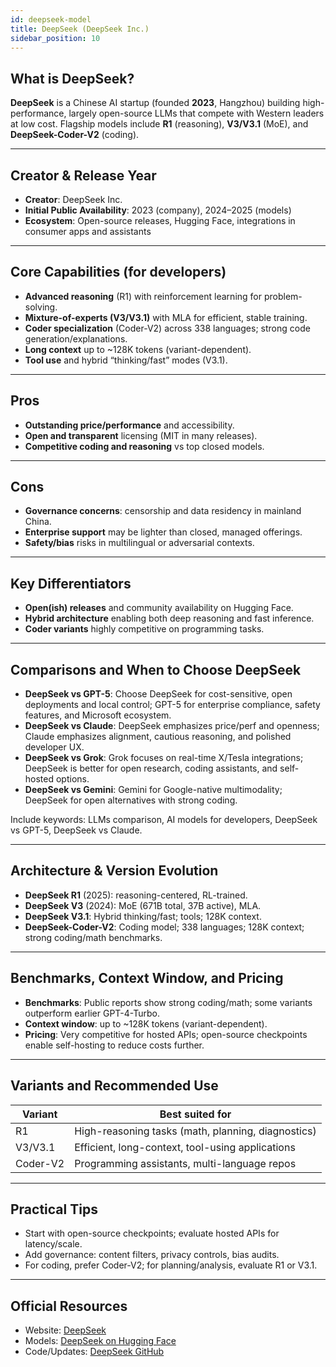 ```yaml
---
id: deepseek-model
title: DeepSeek (DeepSeek Inc.)
sidebar_position: 10
---
```


## What is DeepSeek?

**DeepSeek** is a Chinese AI startup (founded **2023**, Hangzhou) building high-performance, largely open-source LLMs that compete with Western leaders at low cost. Flagship models include **R1** (reasoning), **V3/V3.1** (MoE), and **DeepSeek-Coder-V2** (coding).

---

## Creator & Release Year

- **Creator**: DeepSeek Inc.  
- **Initial Public Availability**: 2023 (company), 2024–2025 (models)  
- **Ecosystem**: Open-source releases, Hugging Face, integrations in consumer apps and assistants

---

## Core Capabilities (for developers)

- **Advanced reasoning** (R1) with reinforcement learning for problem-solving.  
- **Mixture-of-experts (V3/V3.1)** with MLA for efficient, stable training.  
- **Coder specialization** (Coder-V2) across 338 languages; strong code generation/explanations.  
- **Long context** up to ~128K tokens (variant-dependent).  
- **Tool use** and hybrid “thinking/fast” modes (V3.1).

---

## Pros

- **Outstanding price/performance** and accessibility.  
- **Open and transparent** licensing (MIT in many releases).  
- **Competitive coding and reasoning** vs top closed models.

---

## Cons

- **Governance concerns**: censorship and data residency in mainland China.  
- **Enterprise support** may be lighter than closed, managed offerings.  
- **Safety/bias** risks in multilingual or adversarial contexts.

---

## Key Differentiators

- **Open(ish) releases** and community availability on Hugging Face.  
- **Hybrid architecture** enabling both deep reasoning and fast inference.  
- **Coder variants** highly competitive on programming tasks.

---

## Comparisons and When to Choose DeepSeek

- **DeepSeek vs GPT-5**: Choose DeepSeek for cost-sensitive, open deployments and local control; GPT-5 for enterprise compliance, safety features, and Microsoft ecosystem.  
- **DeepSeek vs Claude**: DeepSeek emphasizes price/perf and openness; Claude emphasizes alignment, cautious reasoning, and polished developer UX.  
- **DeepSeek vs Grok**: Grok focuses on real-time X/Tesla integrations; DeepSeek is better for open research, coding assistants, and self-hosted options.  
- **DeepSeek vs Gemini**: Gemini for Google-native multimodality; DeepSeek for open alternatives with strong coding.

Include keywords: LLMs comparison, AI models for developers, DeepSeek vs GPT-5, DeepSeek vs Claude.

---

## Architecture & Version Evolution

- **DeepSeek R1** (2025): reasoning-centered, RL-trained.  
- **DeepSeek V3** (2024): MoE (671B total, 37B active), MLA.  
- **DeepSeek V3.1**: Hybrid thinking/fast; tools; 128K context.  
- **DeepSeek-Coder-V2**: Coding model; 338 languages; 128K context; strong coding/math benchmarks.

---

## Benchmarks, Context Window, and Pricing

- **Benchmarks**: Public reports show strong coding/math; some variants outperform earlier GPT-4-Turbo.  
- **Context window**: up to ~128K tokens (variant-dependent).  
- **Pricing**: Very competitive for hosted APIs; open-source checkpoints enable self-hosting to reduce costs further.

---

## Variants and Recommended Use

| Variant | Best suited for |
|---|---|
| R1 | High-reasoning tasks (math, planning, diagnostics) |
| V3/V3.1 | Efficient, long-context, tool-using applications |
| Coder-V2 | Programming assistants, multi-language repos |

---

## Practical Tips

- Start with open-source checkpoints; evaluate hosted APIs for latency/scale.  
- Add governance: content filters, privacy controls, bias audits.  
- For coding, prefer Coder-V2; for planning/analysis, evaluate R1 or V3.1.

---

## Official Resources

- Website: [DeepSeek](https://www.deepseek.com)  
- Models: [DeepSeek on Hugging Face](https://huggingface.co/deepseek-ai)  
- Code/Updates: [DeepSeek GitHub](https://github.com/deepseek-ai)



